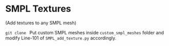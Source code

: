 # SMPL Textures

(Add textures to any SMPL mesh)

```git clone ```
Put custom SMPL meshes inside ```custom_smpl_meshes``` folder and modify Line-101 of ```SMPL_add_texture.py``` accordingly.
